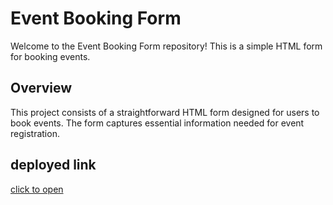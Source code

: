 # Event Booking Form

Welcome to the Event Booking Form repository! This is a simple HTML form for booking events.

## Overview

This project consists of a straightforward HTML form designed for users to book events. The form captures essential information needed for event registration.
## deployed link

[click to open](https://delicate-dragon-32b072.netlify.app/)

